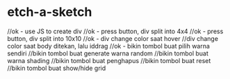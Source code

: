 # etch-a-sketch
//ok - use JS to create  div
//ok - press button, div split into 4x4
//ok - press button, div split into 10x10
//ok - div change color saat hover
//div change color saat body ditekan, lalu iddrag
//ok - bikin tombol buat pilih warna sendiri
//bikin tombol buat generate warna random
//bikin tombol buat warna shading
//bikin tombol buat penghapus
//bikin tombol buat reset
//bikin tombol buat show/hide grid




